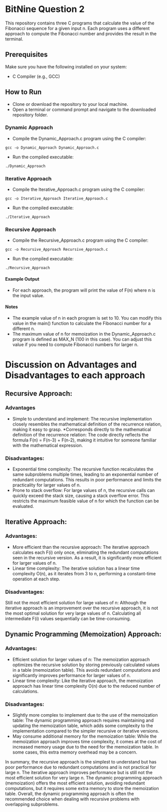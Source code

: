 # BitNine Question 2 
This repository contains three C programs that calculate the value of the Fibonacci sequence for a given input n. Each program uses a different approach to compute the Fibonacci number and provides the result in the terminal.

## Prerequisites
Make sure you have the following installed on your system:

* C Compiler (e.g., GCC)

## How to Run
* Clone or download the repository to your local machine.
* Open a terminal or command prompt and navigate to the downloaded repository folder.

### Dynamic Approach
* Compile the Dynamic_Approach.c program using the C compiler:
```
gcc -o Dynamic_Approach Dynamic_Approach.c
```
* Run the compiled executable:
```
./Dynamic_Approach
```
### Iterative Approach
* Compile the Iterative_Approach.c program using the C compiler:
```
gcc -o Iterative_Approach Iterative_Approach.c
```
* Run the compiled executable:
```
./Iterative_Approach
```
### Recursive Approach
* Compile the Recursive_Approach.c program using the C compiler:
```
gcc -o Recursive_Approach Recursive_Approach.c
```
* Run the compiled executable:
```
./Recursive_Approach
```
#### Example Output
* For each approach, the program will print the value of F(n) where n is the input value.

#### Notes
* The example value of n in each program is set to 10. You can modify this value in the main() function to calculate the Fibonacci number for a different n.
* The maximum value of n for memoization in the Dynamic_Approach.c program is defined as MAX_N (100 in this case). You can adjust this value if you need to compute Fibonacci numbers for larger n.


# Discussion on Advantages and Disadvantages to each approach

## Recursive Approach:
### Advantages
* Simple to understand and implement: The recursive implementation closely resembles the mathematical definition of the recurrence relation, making it easy to grasp.
*Corresponds directly to the mathematical definition of the recurrence relation: The code directly reflects the formula F(n) = F(n-3) + F(n-2), making it intuitive for someone familiar with the mathematical expression.

### Disadvantages:

* Exponential time complexity: The recursive function recalculates the same subproblems multiple times, leading to an exponential number of redundant computations. This results in poor performance and limits the practicality for larger values of n.
* Prone to stack overflow: For large values of n, the recursive calls can quickly exceed the stack size, causing a stack overflow error. This restricts the maximum feasible value of n for which the function can be evaluated.

## Iterative Approach:

### Advantages:
* More efficient than the recursive approach: The iterative approach calculates each F(i) only once, eliminating the redundant computations seen in the recursive version. As a result, it is significantly more efficient for larger values of n.
* Linear time complexity: The iterative solution has a linear time complexity O(n), as it iterates from 3 to n, performing a constant-time operation at each step.

### Disadvantages:
Still not the most efficient solution for large values of n: Although the iterative approach is an improvement over the recursive approach, it is not the most optimal solution for very large values of n. Calculating all intermediate F(i) values sequentially can be time-consuming.

## Dynamic Programming (Memoization) Approach:

### Advantages:
* Efficient solution for larger values of n: The memoization approach optimizes the recursive solution by storing previously calculated values in a table (memoization table). This avoids redundant computations and significantly improves performance for larger values of n.
* Linear time complexity: Like the iterative approach, the memoization approach has linear time complexity O(n) due to the reduced number of calculations.

### Disadvantages:
* Slightly more complex to implement due to the use of the memoization table: The dynamic programming approach requires maintaining and updating the memoization table, which adds some complexity to the implementation compared to the simpler recursive or iterative versions.
* May consume additional memory for the memoization table: While the memoization approach improves time complexity, it comes at the cost of increased memory usage due to the need for the memoization table. In some cases, this extra memory overhead may be a concern.

In summary, the recursive approach is the simplest to understand but has poor performance due to redundant computations and is not practical for large n. The iterative approach improves performance but is still not the most efficient solution for very large n. The dynamic programming approach (memoization) offers the most efficient solution, avoiding redundant computations, but it requires some extra memory to store the memoization table. Overall, the dynamic programming approach is often the recommended choice when dealing with recursive problems with overlapping subproblems.

